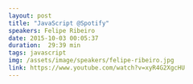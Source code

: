 ```yaml
---
layout: post
title: "JavaScript @Spotify"
speakers: Felipe Ribeiro
date: 2015-10-03 00:05:37
duration:  29:39 min
tags: javascript
img: /assets/image/speakers/felipe-ribeiro.jpg
link: https://www.youtube.com/watch?v=xyR4G2XgcHU
---
```

